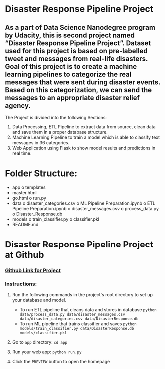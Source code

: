# Disaster Response Pipeline Project
## As a part of Data Science Nanodegree program by Udacity, this is second project named “Disaster Response Pipeline Project”. Dataset used for this project is based on pre-labelled tweet and messages from real-life disasters. Goal of this project is to create a machine learning pipelines to categorize the real messages that were sent during disaster events. Based on this categorization, we can send the messages to an appropriate disaster relief agency.

The Project is divided into the following Sections:
1. Data Processing, ETL Pipeline to extract data from source, clean data and save them in a proper database structure.
2. Machine Learning Pipeline to train a model which is able to classify text messages in 36 categories.
3. Web Application using Flask to show model results and predictions in real time.
# Folder Structure:

* app
o templates
* master.html
* go.html
o run.py
* data
o disaster_categories.csv
o ML Pipeline Preparation.ipynb
o ETL Pipeline Preparation.ipynb
o disaster_messages.csv
o process_data.py
o Disaster_Response.db
* models
o train_classifier.py
o classifier.pkl
* README.md

# Disaster Response Pipeline Project at Github
### [Github Link for Project](https://github.com/parulgangwar/NanoDegree_Disaster_Mgmt_Project)

### Instructions:
1. Run the following commands in the project's root directory to set up your database and model.

    - To run ETL pipeline that cleans data and stores in database
        `python data/process_data.py data/disaster_messages.csv data/disaster_categories.csv data/DisasterResponse.db`
    - To run ML pipeline that trains classifier and saves
        `python models/train_classifier.py data/DisasterResponse.db models/classifier.pkl`

2. Go to `app` directory: `cd app`

3. Run your web app: `python run.py`

4. Click the `PREVIEW` button to open the homepage

